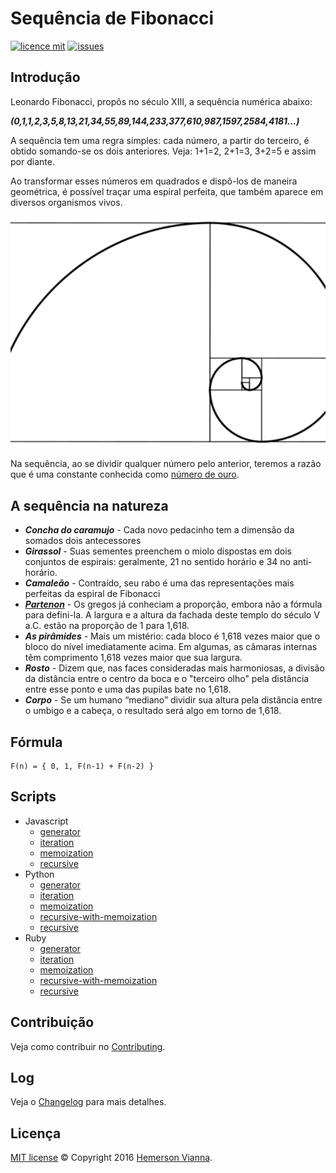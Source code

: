 # Sequência de Fibonacci

[![licence mit](https://img.shields.io/badge/license-MIT-blue.svg)](https://github.com/math-solutions/math-fibonacci-sequence/blob/master/LICENSE.md)
[![issues](https://img.shields.io/github/issues/math-solutions/math-fibonacci-sequence.svg)](https://github.com/math-solutions/math-fibonacci-sequence/issues)

## Introdução

Leonardo Fibonacci, propôs no século XIII, a sequência numérica abaixo:

***(0,1,1,2,3,5,8,13,21,34,55,89,144,233,377,610,987,1597,2584,4181...)***

A sequência tem uma regra simples: cada número, a partir do terceiro, é obtido somando-se os dois anteriores. Veja: 1+1=2, 2+1=3, 3+2=5 e assim por diante.

Ao transformar esses números em quadrados e dispô-los de maneira geométrica, é possível traçar uma espiral perfeita, que também aparece em diversos organismos vivos.

![Espiral fibonacci](source/img/espiral-fibonacci.svg)

Na sequência, ao se dividir qualquer número pelo anterior, teremos a razão que é uma constante conhecida como [número de ouro](https://pt.wikipedia.org/wiki/Propor%C3%A7%C3%A3o_%C3%A1urea).


## A sequência na natureza

- ***Concha do caramujo*** - Cada novo pedacinho tem a dimensão da somados dois antecessores
- ***Girassol*** - Suas sementes preenchem o miolo dispostas em dois conjuntos de espirais: geralmente, 21 no sentido horário e 34 no anti-horário.
- ***Camaleão*** - Contraído, seu rabo é uma das representações mais perfeitas da espiral de Fibonacci
- ***[Partenon](https://pt.wikipedia.org/wiki/Partenon)*** - Os gregos já conheciam a proporção, embora não a fórmula para defini-la. A largura e a altura da fachada deste templo do século V a.C. estão na proporção de 1 para 1,618.
- ***As pirâmides*** - Mais um mistério: cada bloco é 1,618 vezes maior que o bloco do nível imediatamente acima. Em algumas, as câmaras internas têm comprimento 1,618 vezes maior que sua largura.
- ***Rosto*** - Dizem que, nas faces consideradas mais harmoniosas, a divisão da distância entre o centro da boca e o "terceiro olho" pela distância entre esse ponto e uma das pupilas bate no 1,618.
- ***Corpo*** - Se um humano “mediano” dividir sua altura pela distância entre o umbigo e a cabeça, o resultado será algo em torno de 1,618.


## Fórmula

```
F(n) = { 0, 1, F(n-1) + F(n-2) }
```

## Scripts

- Javascript
  - [generator](javascript/generator.js)
  - [iteration](javascript/iteration.js)
  - [memoization](javascript/memoization.js)
  - [recursive](javascript/recursive.js)
- Python
  - [generator](python/generator.py)
  - [iteration](python/iteration.py)
  - [memoization](python/memoization.py)
  - [recursive-with-memoization](python/recursive-with-memoization.py)
  - [recursive](python/recursive.py)
- Ruby
  - [generator](ruby/generator.rb)
  - [iteration](ruby/iteration.rb)
  - [memoization](ruby/memoization.rb)
  - [recursive-with-memoization](ruby/recursive-with-memoization.rb)
  - [recursive](ruby/recursive.rb)



## Contribuição

Veja como contribuir no [Contributing](CONTRIBUTING.md).

## Log

Veja o [Changelog](CHANGELOG.md) para mais detalhes.

## Licença

[MIT license](LICENSE.md) © Copyright 2016 [Hemerson Vianna](http://hemersonvianna.io).

